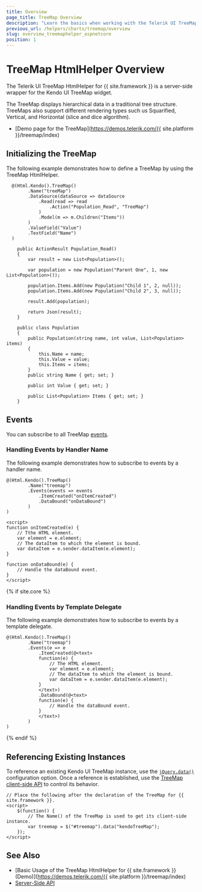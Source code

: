 ```yaml
---
title: Overview
page_title: TreeMap Overview
description: "Learn the basics when working with the Telerik UI TreeMap HtmlHelper for {{ site.framework }}."
previous_url: /helpers/charts/treemap/overview
slug: overview_treemaphelper_aspnetcore
position: 1
---
```


# TreeMap HtmlHelper Overview

The Telerik UI TreeMap HtmlHelper for {{ site.framework }} is a server-side wrapper for the Kendo UI TreeMap widget.

The TreeMap displays hierarchical data in a traditional tree structure. TreeMaps also support different rendering types such us Squarified, Vertical, and Horizontal (slice and dice algorithm).

* [Demo page for the TreeMap](https://demos.telerik.com/{{ site.platform }}/treemap/index)

## Initializing the TreeMap

The following example demonstrates how to define a TreeMap by using the TreeMap HtmlHelper.

```Razor
  @(Html.Kendo().TreeMap()
        .Name("treeMap")
        .DataSource(dataSource => dataSource
            .Read(read => read
                .Action("Population_Read", "TreeMap")
            )
            .Model(m => m.Children("Items"))
        )
        .ValueField("Value")
        .TextField("Name")
  )
```
```Controler
    public ActionResult Population_Read()
    {
        var result = new List<Population>();

        var population = new Population("Parent One", 1, new List<Population>());

        population.Items.Add(new Population("Child 1", 2, null));
        population.Items.Add(new Population("Child 2", 3, null));

        result.Add(population);

        return Json(result);
    }
```
```Model
    public class Population
    {
        public Population(string name, int value, List<Population> items)
        {
            this.Name = name;
            this.Value = value;
            this.Items = items;
        }
        public string Name { get; set; }

        public int Value { get; set; }

        public List<Population> Items { get; set; }
    }
```

## Events

You can subscribe to all TreeMap [events](https://docs.telerik.com/kendo-ui/api/javascript/dataviz/ui/treemap#events).

### Handling Events by Handler Name

The following example demonstrates how to subscribe to events by a handler name.

    @(Html.Kendo().TreeMap()
            .Name("treemap")
            .Events(events => events
                .ItemCreated("onItemCreated")
                .DataBound("onDataBound")
            )
    )

    <script>
    function onItemCreated(e) {
        // Tthe HTML element.
        var element = e.element;
        // The dataItem to which the element is bound.
        var dataItem = e.sender.dataItem(e.element);
    }

    function onDataBound(e) {
        // Handle the dataBound event.
    }
    </script>

{% if site.core %}
### Handling Events by Template Delegate

The following example demonstrates how to subscribe to events by a template delegate.

    @(Html.Kendo().TreeMap()
            .Name("treemap")
            .Events(e => e
                .ItemCreated(@<text>
                function(e) {
                    // The HTML element.
                    var element = e.element;
                    // The dataItem to which the element is bound.
                    var dataItem = e.sender.dataItem(e.element);
                }
                </text>)
                .DataBound(@<text>
                function(e) {
                    // Handle the dataBound event.
                }
                </text>)
            )
    )
{% endif %}

## Referencing Existing Instances

To reference an existing Kendo UI TreeMap instance, use the [`jQuery.data()`](http://api.jquery.com/jQuery.data/) configuration option. Once a reference is established, use the [TreeMap client-side API](https://docs.telerik.com/kendo-ui/api/javascript/dataviz/ui/treemap#methods) to control its behavior.

    // Place the following after the declaration of the TreeMap for {{ site.framework }}.
    <script>
        $(function() {
            // The Name() of the TreeMap is used to get its client-side instance.
            var treemap = $("#treemap").data("kendoTreeMap");
        });
    </script>

## See Also

* [Basic Usage of the TreeMap HtmlHelper for {{ site.framework }} (Demo)](https://demos.telerik.com/{{ site.platform }}/treemap/index)
* [Server-Side API](/api/treemap)
